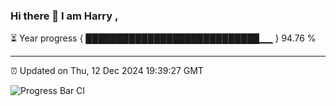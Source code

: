 ### Hi there 👋 I am Harry , 

⏳ Year progress { ████████████████████████████▁▁ } 94.76 %

---

⏰ Updated on Thu, 12 Dec 2024 19:39:27 GMT

![Progress Bar CI](https://github.com/duykhang68/duykhang68/workflows/Progress%20Bar%20CI/badge.svg)
